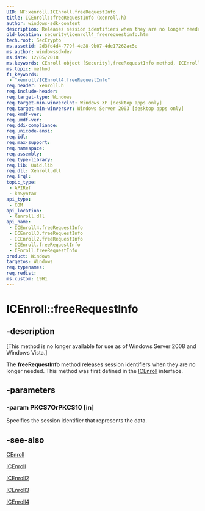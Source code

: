 ```yaml
---
UID: NF:xenroll.ICEnroll.freeRequestInfo
title: ICEnroll::freeRequestInfo (xenroll.h)
author: windows-sdk-content
description: Releases session identifiers when they are no longer needed.
old-location: security\icenroll4_freerequestinfo.htm
tech.root: SecCrypto
ms.assetid: 2d3fd4d4-779f-4e28-9b07-4de17262ac5e
ms.author: windowssdkdev
ms.date: 12/05/2018
ms.keywords: CEnroll object [Security],freeRequestInfo method, ICEnroll interface [Security],freeRequestInfo method, ICEnroll.freeRequestInfo, ICEnroll2 interface [Security],freeRequestInfo method, ICEnroll2::freeRequestInfo, ICEnroll3 interface [Security],freeRequestInfo method, ICEnroll3::freeRequestInfo, ICEnroll4 interface [Security],freeRequestInfo method, ICEnroll4::freeRequestInfo, ICEnroll::freeRequestInfo, freeRequestInfo, freeRequestInfo method [Security], freeRequestInfo method [Security],CEnroll object, freeRequestInfo method [Security],ICEnroll interface, freeRequestInfo method [Security],ICEnroll2 interface, freeRequestInfo method [Security],ICEnroll3 interface, freeRequestInfo method [Security],ICEnroll4 interface, security.icenroll4_freerequestinfo, xenroll/ICEnroll2::freeRequestInfo, xenroll/ICEnroll3::freeRequestInfo, xenroll/ICEnroll4::freeRequestInfo, xenroll/ICEnroll::freeRequestInfo
ms.topic: method
f1_keywords: 
 - "xenroll/ICEnroll4.freeRequestInfo"
req.header: xenroll.h
req.include-header: 
req.target-type: Windows
req.target-min-winverclnt: Windows XP [desktop apps only]
req.target-min-winversvr: Windows Server 2003 [desktop apps only]
req.kmdf-ver: 
req.umdf-ver: 
req.ddi-compliance: 
req.unicode-ansi: 
req.idl: 
req.max-support: 
req.namespace: 
req.assembly: 
req.type-library: 
req.lib: Uuid.lib
req.dll: Xenroll.dll
req.irql: 
topic_type:
 - APIRef
 - kbSyntax
api_type:
 - COM
api_location:
 - Xenroll.dll
api_name:
 - ICEnroll4.freeRequestInfo
 - ICEnroll3.freeRequestInfo
 - ICEnroll2.freeRequestInfo
 - ICEnroll.freeRequestInfo
 - CEnroll.freeRequestInfo
product: Windows
targetos: Windows
req.typenames: 
req.redist: 
ms.custom: 19H1
---
```


# ICEnroll::freeRequestInfo


## -description


<p class="CCE_Message">[This method is no longer available for use as of Windows Server 2008 and Windows Vista.]

The <b>freeRequestInfo</b> method releases session identifiers when they are no longer needed. This method was first defined in the <a href="https://docs.microsoft.com/windows/desktop/api/xenroll/nn-xenroll-icenroll">ICEnroll</a> interface.


## -parameters




### -param PKCS7OrPKCS10 [in]

Specifies the session identifier that represents the data.


## -see-also




<a href="https://docs.microsoft.com/previous-versions/windows/desktop/legacy/aa376007(v=vs.85)">CEnroll</a>



<a href="https://docs.microsoft.com/windows/desktop/api/xenroll/nn-xenroll-icenroll">ICEnroll</a>



<a href="https://docs.microsoft.com/windows/desktop/api/xenroll/nn-xenroll-icenroll2">ICEnroll2</a>



<a href="https://docs.microsoft.com/windows/desktop/api/xenroll/nn-xenroll-icenroll3">ICEnroll3</a>



<a href="https://docs.microsoft.com/windows/desktop/api/xenroll/nn-xenroll-icenroll4">ICEnroll4</a>
 

 

